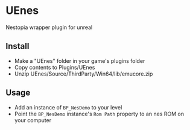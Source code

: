 # UEnes
 Nestopia wrapper plugin for unreal

## Install
- Make a "UEnes" folder in your game's plugins folder
- Copy contents to Plugins/UEnes
- Unzip UEnes/Source/ThirdParty/Win64/lib/emucore.zip

## Usage
- Add an instance of `BP_NesDemo` to your level
- Point the `BP_NesDemo` instance's `Rom Path` property to an nes ROM on your computer
